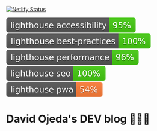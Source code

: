 [![Netlify Status](https://api.netlify.com/api/v1/badges/e6db5cff-ab62-418c-b79d-de42eb38f62d/deploy-status)](https://app.netlify.com/sites/boring-rosalind-454bfc/deploys)

[![Lighthouse Accessibility Badge](./test_results/lighthouse_accessibility.svg)](https://github.com/emazzotta/lighthouse-badges)
[![Lighthouse Best Practices Badge](./test_results/lighthouse_best-practices.svg)](https://github.com/emazzotta/lighthouse-badges)
[![Lighthouse Performance Badge](./test_results/lighthouse_performance.svg)](https://github.com/emazzotta/lighthouse-badges)
[![Lighthouse SEO Badge](./test_results/lighthouse_seo.svg)](https://github.com/emazzotta/lighthouse-badges)
[![Lighthouse PWA Badge](./test_results/lighthouse_pwa.svg)](https://github.com/emazzotta/lighthouse-badges)

# David Ojeda's DEV blog 👨🏻‍💻